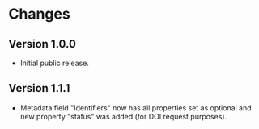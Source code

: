 <!--
Copyright (C) 2020 CESNET z.s.p.o.

oarepo-documents is free software; you can redistribute it and/or modify it
under the terms of the MIT License; see LICENSE file for more details.
-->

# Changes 

## Version 1.0.0 

- Initial public release.

## Version 1.1.1

- Metadata field "Identifiers" now has all properties set as optional and new property "status" was added (for DOI request purposes).